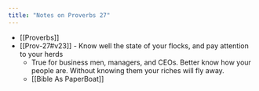 ```yaml
---
title: "Notes on Proverbs 27"
---
```


- [[Proverbs]]
- [[Prov-27#v23]] - Know well the state of your flocks, and pay attention to your herds
	- True for business men, managers, and CEOs. Better know how your people are. Without knowing them your riches will fly away.
	- [[Bible As PaperBoat]]
